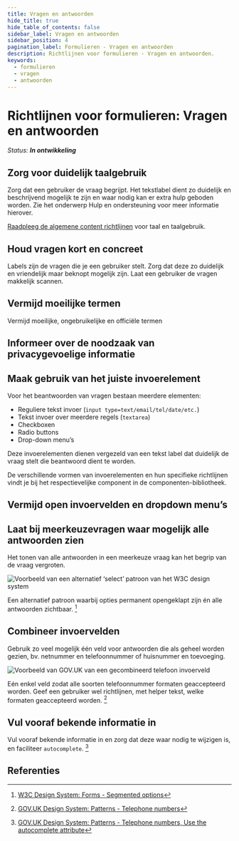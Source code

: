 ```yaml
---
title: Vragen en antwoorden
hide_title: true
hide_table_of_contents: false
sidebar_label: Vragen en antwoorden
sidebar_position: 4
pagination_label: Formulieren - Vragen en antwoorden
description: Richtlijnen voor formulieren - Vragen en antwoorden.
keywords:
  - formulieren
  - vragen
  - antwoorden
---
```


<!-- @license CC0-1.0 -->

# Richtlijnen voor formulieren: Vragen en antwoorden

_Status: **In ontwikkeling**_

## Zorg voor duidelijk taalgebruik

Zorg dat een gebruiker de vraag begrijpt. Het tekstlabel dient zo duidelijk en beschrijvend mogelijk te zijn en waar nodig kan er extra hulp geboden worden. Zie het onderwerp Hulp en ondersteuning voor meer informatie hierover.

[Raadpleeg de algemene content richtlijnen](https://hackmd.io/U-WN8Is9Q62y1auHEbTBhQ) voor taal en taalgebruik.

## Houd vragen kort en concreet

Labels zijn de vragen die je een gebruiker stelt. Zorg dat deze zo duidelijk en vriendelijk maar beknopt mogelijk zijn. Laat een gebruiker de vragen makkelijk scannen.

## Vermijd moeilijke termen

Vermijd moeilijke, ongebruikelijke en officiële termen

## Informeer over de noodzaak van privacygevoelige informatie

## Maak gebruik van het juiste invoerelement

Voor het beantwoorden van vragen bestaan meerdere elementen:

- Reguliere tekst invoer (`input type=text/email/tel/date/etc.`)
- Tekst invoer over meerdere regels (`textarea`)
- Checkboxen
- Radio buttons
- Drop-down menu’s

Deze invoerelementen dienen vergezeld van een tekst label dat duidelijk de vraag stelt die beantwoord dient te worden.

De verschillende vormen van invoerelementen en hun specifieke richtlijnen vindt je bij het respectievelijke component in de componenten-bibliotheek.

## Vermijd open invoervelden en dropdown menu’s

## Laat bij meerkeuzevragen waar mogelijk alle antwoorden zien

Het tonen van alle antwoorden in een meerkeuze vraag kan het begrip van de vraag vergroten.

![Voorbeeld van een alternatief ‘select’ patroon van het W3C design system](https://user-images.githubusercontent.com/248921/142412957-be9fed1e-5172-429f-a028-cdb68fa5a192.png)

Een alternatief patroon waarbij opties permanent opengeklapt zijn én alle antwoorden zichtbaar. [^w3c-segmented-options]

## Combineer invoervelden

Gebruik zo veel mogelijk één veld voor antwoorden die als geheel worden gezien, bv. netnummer en telefoonnummer of huisnummer en toevoeging.

![Voorbeeld van GOV.UK van een gecombineerd telefoon invoerveld](https://user-images.githubusercontent.com/248921/142413725-95083e41-793c-4ea0-a4a1-4ac8965b2396.png)

Eén enkel veld zodat alle soorten telefoonnummer formaten geaccepteerd worden. Geef een gebruiker wel richtlijnen, met helper tekst, welke formaten geaccepteerd worden. [^gov.uk-telephone-numbers]

## Vul vooraf bekende informatie in

Vul vooraf bekende informatie in en zorg dat deze waar nodig te wijzigen is, en faciliteer `autocomplete`. [^gov.uk-autocomplete]

## Referenties

[^w3c-segmented-options]: [W3C Design System: Forms - Segmented options](https://design-system.w3.org/styles/forms.html#segmented-options)
[^gov.uk-telephone-numbers]: [GOV.UK Design System: Patterns - Telephone numbers](https://design-system.service.gov.uk/patterns/telephone-numbers/)
[^gov.uk-autocomplete]: [GOV.UK Design System: Patterns - Telephone numbers, Use the autocomplete attribute](https://design-system.service.gov.uk/patterns/telephone-numbers/)
